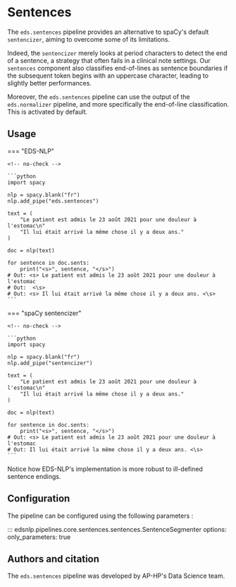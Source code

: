 # Sentences

The `eds.sentences` pipeline provides an alternative to spaCy's default `sentencizer`, aiming to overcome some of its limitations.

Indeed, the `sentencizer` merely looks at period characters to detect the end of a sentence, a strategy that often fails in a clinical note settings. Our `sentences` component also classifies end-of-lines as sentence boundaries if the subsequent token begins with an uppercase character, leading to slightly better performances.

Moreover, the `eds.sentences` pipeline can use the output of the `eds.normalizer` pipeline, and more specifically the end-of-line classification. This is activated by default.

## Usage

=== "EDS-NLP"

    <!-- no-check -->

    ```python
    import spacy

    nlp = spacy.blank("fr")
    nlp.add_pipe("eds.sentences")

    text = (
        "Le patient est admis le 23 août 2021 pour une douleur à l'estomac\n"
        "Il lui était arrivé la même chose il y a deux ans."
    )

    doc = nlp(text)

    for sentence in doc.sents:
        print("<s>", sentence, "</s>")
    # Out: <s> Le patient est admis le 23 août 2021 pour une douleur à l'estomac
    # Out:  <\s>
    # Out: <s> Il lui était arrivé la même chose il y a deux ans. <\s>
    ```

=== "spaCy sentencizer"

    <!-- no-check -->

    ```python
    import spacy

    nlp = spacy.blank("fr")
    nlp.add_pipe("sentencizer")

    text = (
        "Le patient est admis le 23 août 2021 pour une douleur à l'estomac\n"
        "Il lui était arrivé la même chose il y a deux ans."
    )

    doc = nlp(text)

    for sentence in doc.sents:
        print("<s>", sentence, "</s>")
    # Out: <s> Le patient est admis le 23 août 2021 pour une douleur à l'estomac
    # Out: Il lui était arrivé la même chose il y a deux ans. <\s>
    ```

Notice how EDS-NLP's implementation is more robust to ill-defined sentence endings.

## Configuration

The pipeline can be configured using the following parameters :


::: edsnlp.pipelines.core.sentences.sentences.SentenceSegmenter
    options:
       only_parameters: true


## Authors and citation

The `eds.sentences` pipeline was developed by AP-HP's Data Science team.
